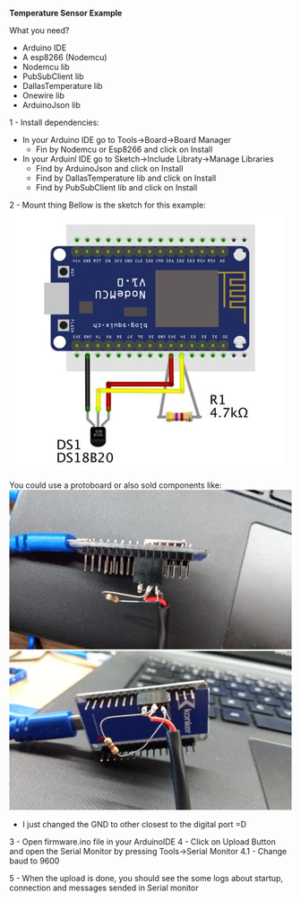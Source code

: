 __Temperature Sensor Example__

What you need?
 - Arduino IDE
 - A esp8266 (Nodemcu)
 - Nodemcu lib
 - PubSubClient lib
 - DallasTemperature lib
 - Onewire lib
 - ArduinoJson lib

1 - Install dependencies:

  - In your Arduino IDE go to Tools->Board->Board Manager
    - Fin by Nodemcu or Esp8266 and click on Install
  - In your Arduinl IDE go to Sketch->Include Libraty->Manage Libraries
    - Find by ArduinoJson and click on Install
    - Find by DallasTemperature lib and click on Install
    - Find by PubSubClient lib and click on Install

2 - Mount thing
 Bellow is the sketch for this example:
   ![Temperature Sketch](sketch.jpg)

 You could use a protoboard or also sold components like:
   ![Temperature photo1](nodemcu1.jpg)
   ![Temperature photo2](nodemcu2.jpg)
   * I just changed the GND to other closest to the digital port =D

3 - Open firmware.ino file in your ArduinoIDE
4 - Click on Upload Button and open the Serial Monitor by pressing Tools->Serial Monitor
  4.1 - Change baud to 9600

5 - When the upload is done, you should see the some logs about startup, connection and messages sended in Serial monitor



